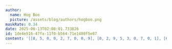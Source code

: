 ```yaml
---
author:
  name: Hog Boo
  picture: /assets/blog/authors/hogboo.png
maskRate: 0.34
date: 2025-06-13T02:00:01.733826
id: 1de4e516-47fa-11f0-b564-71e1480f5e87
content: '[[8, 5, 0, 0, 2, 7, 0, 0, 9], [0, 2, 9, 5, 3, 0, 7, 0, 1], [6, 0, 1, 0, 9, 8, 0, 5, 3], [0, 6, 0, 7, 5, 3, 0, 2, 4], [0, 0, 0, 0, 6, 1, 0, 7, 8], [2, 1, 7, 9, 8, 4, 3, 6, 0], [1, 8, 4, 0, 0, 2, 5, 0, 6], [0, 3, 2, 6, 4, 0, 8, 0, 7], [7, 9, 6, 8, 1, 5, 0, 0, 2]]'
---
```

